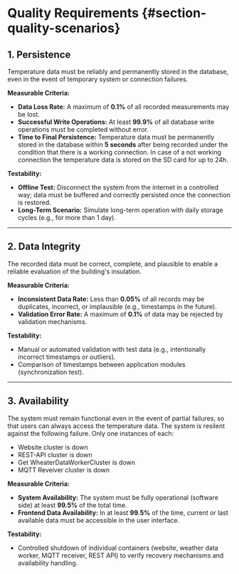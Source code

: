 # Quality Requirements {#section-quality-scenarios}

## 1. Persistence

Temperature data must be reliably and permanently stored in the database, even in the event of temporary system or connection failures.

**Measurable Criteria:**

- **Data Loss Rate:** A maximum of **0.1%** of all recorded measurements may be lost.
- **Successful Write Operations:** At least **99.9%** of all database write operations must be completed without error.
- **Time to Final Persistence:** Temperature data must be permanently stored in the database within **5 seconds** after being recorded under the condition that there is a working connection. In case of a not working connection the temperature data is stored on the SD card for up to 24h.

**Testability:**

- **Offline Test:** Disconnect the system from the internet in a controlled way; data must be buffered and correctly persisted once the connection is restored.
- **Long-Term Scenario:** Simulate long-term operation with daily storage cycles (e.g., for more than 1 day).

---

## 2. Data Integrity

The recorded data must be correct, complete, and plausible to enable a reliable evaluation of the building's insulation.

**Measurable Criteria:**

- **Inconsistent Data Rate:** Less than **0.05%** of all records may be duplicates, incorrect, or implausible (e.g., timestamps in the future).
- **Validation Error Rate:** A maximum of **0.1%** of data may be rejected by validation mechanisms.

**Testability:**

- Manual or automated validation with test data (e.g., intentionally incorrect timestamps or outliers).
- Comparison of timestamps between application modules (synchronization test).

---

## 3. Availability

The system must remain functional even in the event of partial failures, so that users can always access the temperature data.
The system is resilent against the following failure. Only one instances of each:

- Website cluster is down
- REST-API cluster is down
- Get WheaterDataWorkerCluster is down
- MQTT Reveiver cluster is down 

**Measurable Criteria:**

- **System Availability:** The system must be fully operational (software side) at least **99.5%** of the total time.
- **Frontend Data Availability:** In at least **99.5%** of the time, current or last available data must be accessible in the user interface.

**Testability:**

- Controlled shutdown of individual containers (website, weather data worker, MQTT receiver, REST API) to verify recovery mechanisms and availability handling.